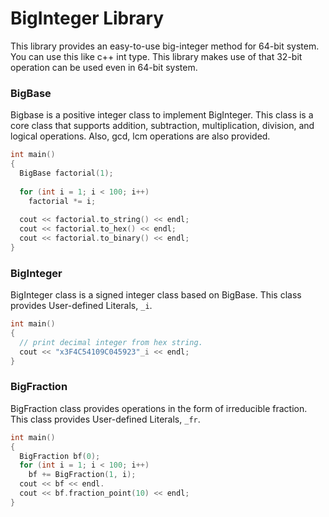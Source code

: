 # BigInteger Library
This library provides an easy-to-use big-integer method for 64-bit system. You can use this like c++ int type. This library makes use of that 32-bit operation can be used even in 64-bit system.

### BigBase
Bigbase is a positive integer class to implement BigInteger. This class is a core class that supports addition, subtraction, multiplication, division, and logical operations. Also, gcd, lcm operations are also provided.

``` c++
int main()
{
  BigBase factorial(1);
  
  for (int i = 1; i < 100; i++)
    factorial *= i;
  
  cout << factorial.to_string() << endl;
  cout << factorial.to_hex() << endl;
  cout << factorial.to_binary() << endl;
}
```

### BigInteger
BigInteger class is a signed integer class based on BigBase. This class provides User-defined Literals, `_i`.

``` c++
int main()
{
  // print decimal integer from hex string.
  cout << "x3F4C54109C045923"_i << endl;
}
```

### BigFraction
BigFraction class provides operations in the form of irreducible fraction. This class provides User-defined Literals, `_fr`.
``` c++
int main()
{
  BigFraction bf(0);
  for (int i = 1; i < 100; i++)
    bf += BigFraction(1, i);
  cout << bf << endl.
  cout << bf.fraction_point(10) << endl;
}
```
